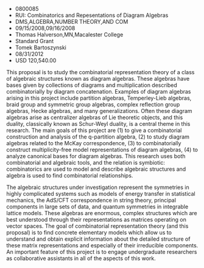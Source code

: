 
* 0800085
* RUI: Combinatorics and Repesentations of Diagram Algebras
* DMS,ALGEBRA,NUMBER THEORY,AND COM
* 09/15/2008,09/16/2008
* Thomas Halverson,MN,Macalester College
* Standard Grant
* Tomek Bartoszynski
* 08/31/2012
* USD 120,540.00

This proposal is to study the combinatorial representation theory of a class of
algebraic structures known as diagram algebras. These algebras have bases given
by collections of diagrams and multiplication described combinatorially by
diagram concatenation. Examples of diagram algebras arising in this project
include partition algebras, Temperley-Lieb algebras, braid group and symmetric
group algebras, complex reflection group algebras, Hecke algebras, and many
generalizations. Often these diagram algebras arise as centralizer algebras of
Lie theoretic objects, and this duality, classically known as Schur-Weyl
duality, is a central theme in this research. The main goals of this project are
(1) to give a combinatorial construction and analysis of the q-partition
algebra, (2) to study diagram algebras related to the McKay correspondence, (3)
to combinatorially construct multiplicity-free model representations of diagram
algebras, (4) to analyze canonical bases for diagram algebras. This research
uses both combinatorial and algebraic tools, and the relation is symbiotic:
combinatorics are used to model and describe algebraic structures and algebra is
used to find combinatorial relationships.

The algebraic structures under investigation represent the symmetries in highly
complicated systems such as models of energy transfer in statistical mechanics,
the AdS/CFT correspondence in string theory, principal components in large sets
of data, and quantum symmetries in integrable lattice models. These algebras are
enormous, complex structures which are best understood through their
representations as matrices operating on vector spaces. The goal of
combinatorial representation theory (and this proposal) is to find concrete
elementary models which allow us to understand and obtain explicit information
about the detailed structure of these matrix representations and especially of
their irreducible components. An important feature of this project is to engage
undergraduate researchers as collaborative assistants in all of the aspects of
this work.




